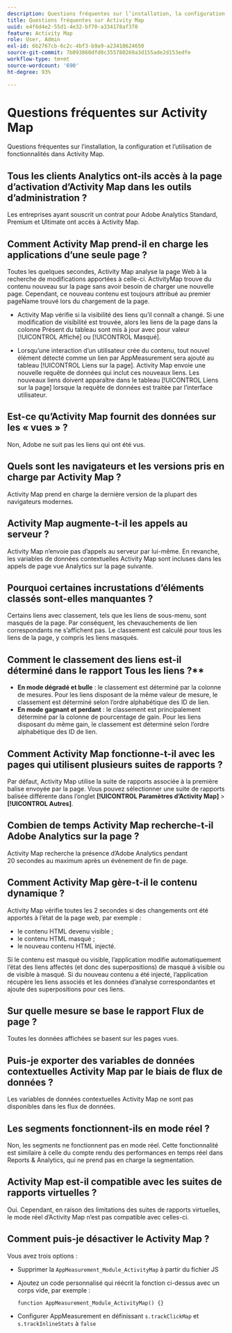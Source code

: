 ```yaml
---
description: Questions fréquentes sur l’installation, la configuration et l’utilisation de fonctionnalités dans Activity Map.
title: Questions fréquentes sur Activity Map
uuid: e4f6d4e2-55d1-4e32-bf70-a334178af370
feature: Activity Map
role: User, Admin
exl-id: 6b2767cb-6c2c-4bf3-b9a9-a23418624650
source-git-commit: 7b093860dfd0c355780269a3d155ade2d153edfe
workflow-type: tm+mt
source-wordcount: '690'
ht-degree: 93%

---
```


# Questions fréquentes sur Activity Map

Questions fréquentes sur l’installation, la configuration et l’utilisation de fonctionnalités dans Activity Map.

## Tous les clients Analytics ont-ils accès à la page dʼactivation dʼActivity Map dans les outils dʼadministration ?

Les entreprises ayant souscrit un contrat pour Adobe Analytics Standard, Premium et Ultimate ont accès à Activity Map.

## Comment Activity Map prend-il en charge les applications d’une seule page ?

Toutes les quelques secondes, Activity Map analyse la page Web à la recherche de modifications apportées à celle-ci. ActivityMap trouve du contenu nouveau sur la page sans avoir besoin de charger une nouvelle page. Cependant, ce nouveau contenu est toujours attribué au premier pageName trouvé lors du chargement de la page.

* Activity Map vérifie si la visibilité des liens qu’il connaît a changé. Si une modification de visibilité est trouvée, alors les liens de la page dans la colonne Présent du tableau sont mis à jour avec pour valeur [!UICONTROL Affiché] ou [!UICONTROL Masqué].

* Lorsqu’une interaction d’un utilisateur crée du contenu, tout nouvel élément détecté comme un lien par AppMeasurement sera ajouté au tableau [!UICONTROL Liens sur la page]. Activity Map envoie une nouvelle requête de données qui inclut ces nouveaux liens. Les nouveaux liens doivent apparaître dans le tableau [!UICONTROL Liens sur la page] lorsque la requête de données est traitée par l’interface utilisateur.


## Est-ce qu’Activity Map fournit des données sur les « vues » ?

Non, Adobe ne suit pas les liens qui ont été vus.

## Quels sont les navigateurs et les versions pris en charge par Activity Map ?

Activity Map prend en charge la dernière version de la plupart des navigateurs modernes.

## Activity Map augmente-t-il les appels au serveur ?

Activity Map nʼenvoie pas dʼappels au serveur par lui-même. En revanche, les variables de données contextuelles Activity Map sont incluses dans les appels de page vue Analytics sur la page suivante.

## Pourquoi certaines incrustations d’éléments classés sont-elles manquantes ?

Certains liens avec classement, tels que les liens de sous-menu, sont masqués de la page. Par conséquent, les chevauchements de lien correspondants ne sʼaffichent pas. Le classement est calculé pour tous les liens de la page, y compris les liens masqués.

## Comment le classement des liens est-il déterminé dans le rapport Tous les liens ?**

* **En mode dégradé et bulle** : le classement est déterminé par la colonne de mesures. Pour les liens disposant de la même valeur de mesure, le classement est déterminé selon l’ordre alphabétique des ID de lien.
* **En mode gagnant et perdant** : le classement est principalement déterminé par la colonne de pourcentage de gain. Pour les liens disposant du même gain, le classement est déterminé selon lʼordre alphabétique des ID de lien.

## Comment Activity Map fonctionne-t-il avec les pages qui utilisent plusieurs suites de rapports ?

Par défaut, Activity Map utilise la suite de rapports associée à la première balise envoyée par la page. Vous pouvez sélectionner une suite de rapports balisée différente dans l’onglet **[!UICONTROL Paramètres d’Activity Map]** > **[!UICONTROL Autres]**.

## Combien de temps Activity Map recherche-t-il Adobe Analytics sur la page ?

Activity Map recherche la présence dʼAdobe Analytics pendant 20 secondes au maximum après un événement de fin de page.

## Comment Activity Map gère-t-il le contenu dynamique ?

Activity Map vérifie toutes les 2 secondes si des changements ont été apportés à lʼétat de la page web, par exemple :

* le contenu HTML devenu visible ;
* le contenu HTML masqué ;
* le nouveau contenu HTML injecté.

Si le contenu est masqué ou visible, l’application modifie automatiquement l’état des liens affectés (et donc des superpositions) de masqué à visible ou de visible à masqué. Si du nouveau contenu a été injecté, lʼapplication récupère les liens associés et les données dʼanalyse correspondantes et ajoute des superpositions pour ces liens.

## Sur quelle mesure se base le rapport Flux de page ?

Toutes les données affichées se basent sur les pages vues.

## Puis-je exporter des variables de données contextuelles Activity Map par le biais de flux de données ?

Les variables de données contextuelles Activity Map ne sont pas disponibles dans les flux de données.

## Les segments fonctionnent-ils en mode réel ?

Non, les segments ne fonctionnent pas en mode réel. Cette fonctionnalité est similaire à celle du compte rendu des performances en temps réel dans Reports &amp; Analytics, qui ne prend pas en charge la segmentation.

## Activity Map est-il compatible avec les suites de rapports virtuelles ?

Oui. Cependant, en raison des limitations des suites de rapports virtuelles, le mode réel d’Activity Map n’est pas compatible avec celles-ci.

## Comment puis-je désactiver le Activity Map ?

Vous avez trois options :

* Supprimer la `AppMeasurement_Module_ActivityMap` à partir du fichier JS
* Ajoutez un code personnalisé qui réécrit la fonction ci-dessus avec un corps vide, par exemple :

   ```
   function AppMeasurement_Module_ActivityMap() {}
   ```

* Configurer AppMeasurement en définissant `s.trackClickMap` et `s.trackInlineStats` à `false`
